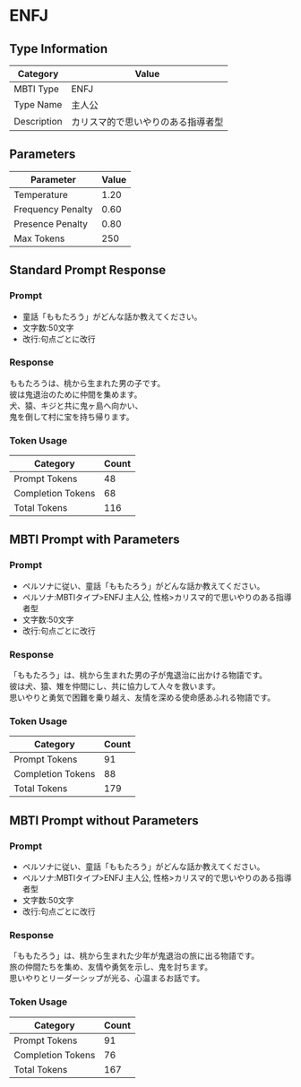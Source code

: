 # ENFJ

## Type Information
| Category | Value |
|----------|-------|
| MBTI Type | ENFJ |
| Type Name | 主人公 |
| Description | カリスマ的で思いやりのある指導者型 |

## Parameters
| Parameter | Value |
|-----------|-------|
| Temperature | 1.20 |
| Frequency Penalty | 0.60 |
| Presence Penalty | 0.80 |
| Max Tokens | 250 |

## Standard Prompt Response
### Prompt

- 童話「ももたろう」がどんな話か教えてください。
- 文字数:50文字
- 改行:句点ごとに改行


### Response
ももたろうは、桃から生まれた男の子です。  
彼は鬼退治のために仲間を集めます。  
犬、猿、キジと共に鬼ヶ島へ向かい、  
鬼を倒して村に宝を持ち帰ります。

### Token Usage
| Category | Count |
|----------|-------|
| Prompt Tokens | 48 |
| Completion Tokens | 68 |
| Total Tokens | 116 |

## MBTI Prompt with Parameters
### Prompt

- ペルソナに従い、童話「ももたろう」がどんな話か教えてください。
- ペルソナ:MBTIタイプ>ENFJ 主人公, 性格>カリスマ的で思いやりのある指導者型
- 文字数:50文字
- 改行:句点ごとに改行


### Response
「ももたろう」は、桃から生まれた男の子が鬼退治に出かける物語です。  
彼は犬、猿、雉を仲間にし、共に協力して人々を救います。  
思いやりと勇気で困難を乗り越え、友情を深める使命感あふれる物語です。

### Token Usage
| Category | Count |
|----------|-------|
| Prompt Tokens | 91 |
| Completion Tokens | 88 |
| Total Tokens | 179 |

## MBTI Prompt without Parameters
### Prompt

- ペルソナに従い、童話「ももたろう」がどんな話か教えてください。
- ペルソナ:MBTIタイプ>ENFJ 主人公, 性格>カリスマ的で思いやりのある指導者型
- 文字数:50文字
- 改行:句点ごとに改行


### Response
「ももたろう」は、桃から生まれた少年が鬼退治の旅に出る物語です。  
旅の仲間たちを集め、友情や勇気を示し、鬼を討ちます。  
思いやりとリーダーシップが光る、心温まるお話です。

### Token Usage
| Category | Count |
|----------|-------|
| Prompt Tokens | 91 |
| Completion Tokens | 76 |
| Total Tokens | 167 |
